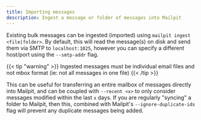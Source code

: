 ```yaml
---
title: Importing messages
description: Ingest a message or folder of messages into Mailpit
---
```


Existing bulk messages can be ingested (imported) using `mailpit ingest <file|folder>`. By default, this will read the message(s) on disk and send them via SMTP to `localhost:1025`, however you can specify a different host/port using the `--smtp-addr` flag.

{{< tip "warning" >}}
Ingested messages must be individual email files and not mbox format (ie: not all messages in one file)
{{< /tip >}}

This can be useful for transferring an entire mailbox of messages directly into Mailpit, and can be coupled with `--recent <x>` to only consider messages modified within the last `x` days. If you are regularly "syncing" a folder to Mailpit, then this, combined with Mailpit's `--ignore-duplicate-ids` flag will prevent any duplicate messages being added.
